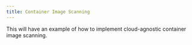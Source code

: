 ```yaml
---
title: Container Image Scanning
---
```

This will have an example of how to implement cloud-agnostic container image scanning.
